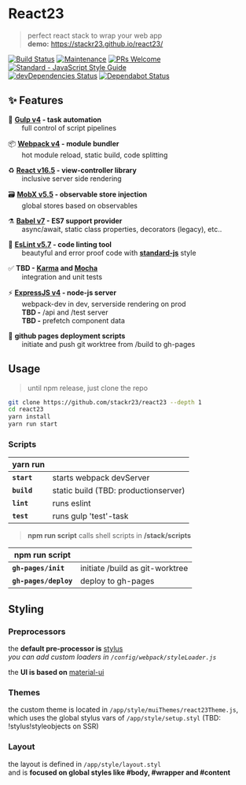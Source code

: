 # React23

> perfect react stack to wrap your web app  
> **demo:** https://stackr23.github.io/react23/

[![Build Status](https://travis-ci.com/stackr23/react23.svg?branch=master)](https://travis-ci.com/stackr23/react23)
[![Maintenance][maintenance-img]][maintenance-url]
[![PRs Welcome][pr-welcome]](http://makeapullrequest.com)
<a href="https://standardjs.com"><img src="https://img.shields.io/badge/code_style-standard-brightgreen.svg" alt="Standard - JavaScript Style Guide"></a>
<a href="https://gitmoji.carloscuesta.me"><br />
[![devDependencies Status](https://david-dm.org/stackr23/react23/dev-status.svg)](https://david-dm.org/stackr23/react23?type=dev)
[![Dependabot Status](https://api.dependabot.com/badges/status?host=github&repo=stackr23/react23)](https://dependabot.com)

[maintenance-img]: https://img.shields.io/badge/Maintained%3F-yes-green.svg
[maintenance-url]: https://GitHub.com/stackR23/react23/graphs/commit-activity
[pr-welcome]: https://img.shields.io/badge/PRs-welcome-brightgreen.svg?style=flat-square

## :sparkles: Features

:robot: **[Gulp v4](https://gulpjs.com/) - task automation**  
&nbsp;&nbsp;&nbsp;&nbsp;&nbsp;&nbsp;&nbsp;full control of script pipelines

:package: **[Webpack v4](https://webpack.js.org/) - module bundler**  
&nbsp;&nbsp;&nbsp;&nbsp;&nbsp;&nbsp;&nbsp;hot module reload, static build, code splitting

:recycle: **[React v16.5](https://reactjs.org/) - view-controller library**  
&nbsp;&nbsp;&nbsp;&nbsp;&nbsp;&nbsp;&nbsp;inclusive server side rendering

:card_file_box: **[MobX v5.5](https://mobx.js.org/) - observable store injection**  
&nbsp;&nbsp;&nbsp;&nbsp;&nbsp;&nbsp;&nbsp;global stores based on observables

:alembic: **[Babel v7](https://babeljs.io/docs/en/index.html) - ES7 support provider**  
&nbsp;&nbsp;&nbsp;&nbsp;&nbsp;&nbsp;&nbsp;async/await, static class properties, decorators (legacy), etc..

:rotating_light: **[EsLint v5.7](https://eslint.org/) - code linting tool**  
&nbsp;&nbsp;&nbsp;&nbsp;&nbsp;&nbsp;&nbsp;beautyful and error proof code with **[standard-js](https://standardjs.com)** style

:white_check_mark: **TBD - [Karma](https://github.com/karma-runner/karma) and [Mocha](https://github.com/mochajs/mocha)**  
&nbsp;&nbsp;&nbsp;&nbsp;&nbsp;&nbsp;&nbsp;integration and unit tests

:zap: **[ExpressJS v4](http://expressjs.com/) - node-js server**  
&nbsp;&nbsp;&nbsp;&nbsp;&nbsp;&nbsp;&nbsp;webpack-dev in dev, serverside rendering on prod  
&nbsp;&nbsp;&nbsp;&nbsp;&nbsp;&nbsp;&nbsp;**TBD -** /api and /test server  
&nbsp;&nbsp;&nbsp;&nbsp;&nbsp;&nbsp;&nbsp;**TBD -** prefetch component data

:rocket: **github pages deployment scripts**  
&nbsp;&nbsp;&nbsp;&nbsp;&nbsp;&nbsp;&nbsp;initiate and push git worktree from /build to gh-pages

## Usage

> until npm release, just clone the repo

```bash
git clone https://github.com/stackr23/react23 --depth 1
cd react23
yarn install
yarn run start
```

### Scripts

| **yarn run** |                                      |
| ------------ | ------------------------------------ |
| **`start`**  | starts webpack devServer             |
| **`build`**  | static build (TBD: productionserver) |
| **`lint`**   | runs eslint                          |
| **`test`**   | runs gulp 'test'-task                |

> **npm run script** calls shell scripts in **/stack/scripts**

| **npm run script**    |                                 |
| --------------------- | ------------------------------- |
| **`gh-pages/init`**   | initiate /build as git-worktree |
| **`gh-pages/deploy`** | deploy to gh-pages              |

## Styling

### Preprocessors

the **default pre-processor is** [stylus](http://stylus-lang.com/)  
_you can add custom loaders in `/config/webpack/styleLoader.js`_

the **UI is based on** [material-ui](https://github.com/mui-org/material-ui)

### Themes

the custom theme is located in `/app/style/muiThemes/react23Theme.js`,  
which uses the global stylus vars of `/app/style/setup.styl` (TBD: !stylus!styleobjects on SSR)

### Layout

the layout is defined in `/app/style/layout.styl`  
and is **focused on global styles like #body, #wrapper and #content**
